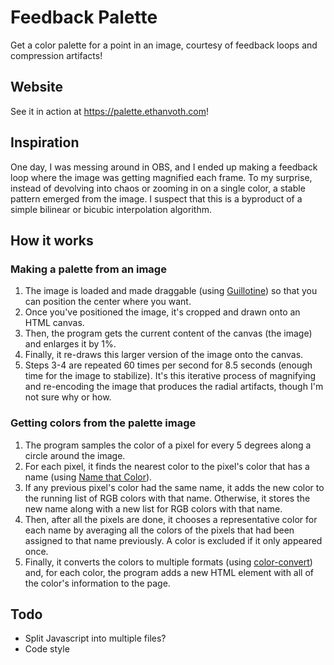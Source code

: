 # Feedback Palette
Get a color palette for a point in an image, courtesy of feedback loops and compression artifacts!

## Website
See it in action at https://palette.ethanvoth.com!

## Inspiration
One day, I was messing around in OBS, and I ended up making a feedback loop where the image was getting magnified each frame. To my surprise, instead of devolving into chaos or zooming in on a single color, a stable pattern emerged from the image. I suspect that this is a byproduct of a simple bilinear or bicubic interpolation algorithm.

## How it works
### Making a palette from an image
1. The image is loaded and made draggable (using [Guillotine](https://github.com/matiasgali/guillotine)) so that you can position the center where you want.
2. Once you've positioned the image, it's cropped and drawn onto an HTML canvas.
3. Then, the program gets the current content of the canvas (the image) and enlarges it by 1%.
4. Finally, it re-draws this larger version of the image onto the canvas.
5. Steps 3-4 are repeated 60 times per second for 8.5 seconds (enough time for the image to stabilize). It's this iterative process of magnifying and re-encoding the image that produces the radial artifacts, though I'm not sure why or how.

### Getting colors from the palette image
1. The program samples the color of a pixel for every 5 degrees along a circle around the image.
2. For each pixel, it finds the nearest color to the pixel's color that has a name (using [Name that Color](https://chir.ag/projects/ntc/)).
3. If any previous pixel's color had the same name, it adds the new color to the running list of RGB colors with that name. Otherwise, it stores the new name along with a new list for RGB colors with that name.
4. Then, after all the pixels are done, it chooses a representative color for each name by averaging all the colors of the pixels that had been assigned to that name previously. A color is excluded if it only appeared once.
5. Finally, it converts the colors to multiple formats (using [color-convert](https://github.com/Qix-/color-convert)) and, for each color, the program adds a new HTML element with all of the color's information to the page.

## Todo
- Split Javascript into multiple files?
- Code style